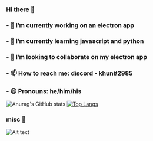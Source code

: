 ### Hi there 👋
### - 🔭 I’m currently working on an electron app
### - 🌱 I’m currently learning javascript and python
### - 👯 I’m looking to collaborate on my electron app
### - 📫 How to reach me: discord - khun#2985
### - 😄 Pronouns: he/him/his
![Anurag's GitHub stats](https://github-readme-stats.vercel.app/api?username=khun-int&show_icons=true&theme=radical)
[![Top Langs](https://github-readme-stats.vercel.app/api/top-langs/?username=khun-int)](https://github.com/anuraghazra/github-readme-stats)
### misc 🍆
![Alt text](https://spotify-recently-played-readme.vercel.app/api?user=5tl1rgk02aft9cylc8xyzdmf4)
<!--
**khun-int/khun-int** is a ✨ _special_ ✨ repository because its `README.md` (this file) appears on your GitHub profile.

Here are some ideas to get you started:

- 🔭 I’m currently working on an electron app
- 🌱 I’m currently learning javascript and python
- 👯 I’m looking to collaborate on ...
- 🤔 I’m looking for help with ...
- 💬 Ask me about ...
- 📫 How to reach me: discord - khun#2985
- 😄 Pronouns: he/him/his
- ⚡ Fun fact: ...
-->

